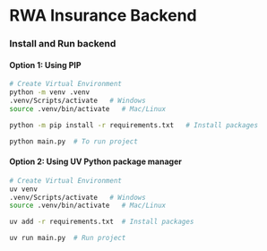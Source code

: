 # RWA Insurance Backend

### Install and Run backend 

#### Option 1: Using PIP
```bash
# Create Virtual Environment
python -m venv .venv
.venv/Scripts/activate   # Windows
source .venv/bin/activate   # Mac/Linux

python -m pip install -r requirements.txt   # Install packages

python main.py  # To run project
```

#### Option 2: Using UV Python package manager
```bash
# Create Virtual Environment
uv venv
.venv/Scripts/activate   # Windows
source .venv/bin/activate   # Mac/Linux

uv add -r requirements.txt  # Install packages

uv run main.py  # Run project
```
